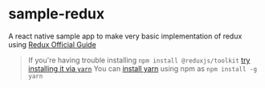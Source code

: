# sample-redux
A react native sample app to make very basic implementation of redux using [Redux Official Guide](https://redux.js.org/introduction/getting-started)

> If you're having trouble installing `npm install @reduxjs/toolkit` [try installing it via `yarn`](https://stackoverflow.com/a/66644458/3459944)
You can [install yarn](https://tecadmin.net/install-yarn-ubuntu-20-04/) using npm as `npm install -g yarn` 
